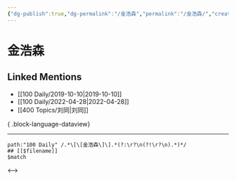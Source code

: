 ```yaml
---
{"dg-publish":true,"dg-permalink":"/金浩森","permalink":"/金浩森/","created":"2022-12-04T16:11:34.000+08:00","updated":"2023-04-10T17:24:46.000+08:00"}
---
```


# 金浩森

## Linked Mentions
- [[100 Daily/2019-10-10\|2019-10-10]]
- [[100 Daily/2022-04-28\|2022-04-28]]
- [[400 Topics/刘同\|刘同]]

{ .block-language-dataview}

---

```expander
path:"100 Daily" /.*\[\[金浩森\]\].*(?:\r?\n(?!\r?\n).*)*/
## [[$filename]]
$match
```

<-->